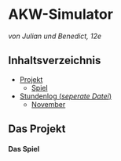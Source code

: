 # AKW-Simulator
*von Julian und Benedict, 12e*

## Inhaltsverzeichnis
* [Projekt](#Projekt)
  * [Spiel](#Idee)
* [Stundenlog (*seperate Datei*)](https://github.com/StormarnJB/AKW-Simulator/blob/master/Stundenlog.md)
  * [November](https://github.com/StormarnJB/AKW-Simulator/blob/master/Stundenlog.md#November)


## Das Projekt <a name="Projekt"></a>

#### Das Spiel <a name="Idee"></a>
